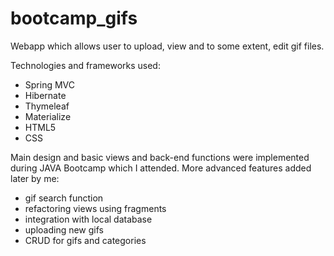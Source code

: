 # bootcamp_gifs

Webapp which allows user to upload, view and to some extent, edit gif files.

Technologies and frameworks used:
- Spring MVC
- Hibernate
- Thymeleaf
- Materialize
- HTML5
- CSS

Main design and basic views and back-end functions were implemented during JAVA Bootcamp which I attended.
More advanced features added later by me:
- gif search function
- refactoring views using fragments
- integration with local database
- uploading new gifs
- CRUD for gifs and categories
